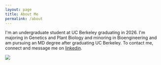 ```yaml
---
layout: page
title: About Me
permalink: /about
---
```


<div class="row justify-content-between">
<div class="col-md-8 pr-5">

<p>I'm an undergraduate student at UC Berkeley graduating in 2026. I'm majoring in Genetics and Plant Biology and minoring in Bioengineering and am pursuing an MD degree after graduating UC Berkeley. To contact me, connect and message me on <a href="https://www.linkedin.com/in/laurenchiang/">linkedin</a>.</p>



</div>

<div class="col-md-4">

<div class="sticky-top sticky-top-80">

<p class="mb-5"><img class="shadow-lg" src="{{site.baseurl}}/assets/images/my-face.JPEG" style="border-radius:5%" /></p>


</div>
</div>
</div>
